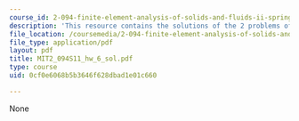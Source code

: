 ```yaml
---
course_id: 2-094-finite-element-analysis-of-solids-and-fluids-ii-spring-2011
description: 'This resource contains the solutions of the 2 problems of homework 6. '
file_location: /coursemedia/2-094-finite-element-analysis-of-solids-and-fluids-ii-spring-2011/0cf0e6068b5b3646f628dbad1e01c660_MIT2_094S11_hw_6_sol.pdf
file_type: application/pdf
layout: pdf
title: MIT2_094S11_hw_6_sol.pdf
type: course
uid: 0cf0e6068b5b3646f628dbad1e01c660

---
```

None
